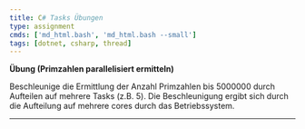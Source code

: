 ```yaml
---
title: C# Tasks Übungen
type: assignment
cmds: ['md_html.bash', 'md_html.bash --small']
tags: [dotnet, csharp, thread]
---
```


**Übung (Primzahlen parallelisiert ermitteln)**

Beschleunige die Ermittlung der Anzahl Primzahlen bis 5000000 durch Aufteilen auf mehrere Tasks (z.B. 5). Die Beschleunigung ergibt sich durch die Aufteilung auf mehrere cores durch das Betriebssystem.

---


